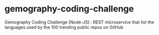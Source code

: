 # gemography-coding-challenge
Gemography Coding Challenge [Node-JS] : REST microservice that list the languages used by the 100 trending public repos on GitHub
